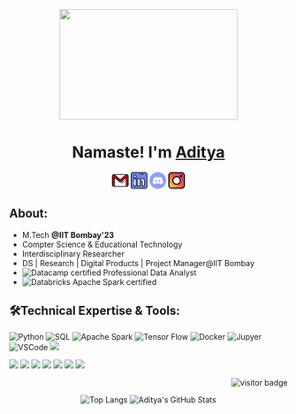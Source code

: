
<div align="center">
   <img src="https://media.giphy.com/media/v1.Y2lkPTc5MGI3NjExcnR1ZGZpbW1xd3JkaTczaG9nbG91YzdmYzRzaGsyZHo4c2p3ZzBnbCZlcD12MV9pbnRlcm5hbF9naWZfYnlfaWQmY3Q9Zw/5zIGluztYuxg1vlTiJ/source.gif" height="200" width="80%">
   <h1> Namaste! I'm <a href> Aditya </a>  </h1>
    <p align='center'>
<a href="mailto:adityapanwar@iitb.ac.in"><img height="30" 
src="https://github.com/adityapanwar94/adityapanwar94/blob/main/assets/gmail.png?raw=true"></a>
<a href="https://www.linkedin.com/in/adityapanwar01/"><img height="30" src="https://raw.githubusercontent.com/8bithemant/8bithemant/master/linkedin.png?raw=true"></a>
<a href="https://www.discord.com/adityap94/"><img height="30" src="https://github.com/adityapanwar94/adityapanwar94/blob/main/assets/discord-round.svg?token=GHSAT0AAAAAACKPFKXX5GJIRQBRMDDS2QMEZLUMLVQ"></a>
<a href="https://www.instagram.com/ad1tya._/"><img height="30" src="https://github.com/adityapanwar94/adityapanwar94/blob/main/assets/insta.png"></a>
 </p>
    </div>
    
## About:
* M.Tech **@IIT Bombay'23**
* Compter Science & Educational Technology
* Interdisciplinary Researcher
*  DS | Research | Digital Products | Project Manager@IIT Bombay
*  ![Datacamp](https://img.shields.io/badge/Datacamp-05192D?style=for-the-badge&logo=datacamp&logoColor=03E860) certified Professional Data Analyst
*  ![Databricks](https://img.shields.io/badge/Databricks-FF3621?style=for-the-badge&logo=Databricks&logoColor=white) Apache Spark certified


## 🛠️Technical Expertise & Tools:
![Python](https://img.shields.io/badge/python-3670A0?style=for-the-badge&logo=python&logoColor=ffdd54)
![SQL](https://img.shields.io/badge/MySQL-005C84?style=for-the-badge&logo=mysql&logoColor=white)
![Apache Spark](https://img.shields.io/badge/Apache_Spark-FFFFFF?style=for-the-badge&logo=apachespark&logoColor=#E35A16)
![Tensor Flow](https://img.shields.io/badge/TensorFlow-FF6F00?style=for-the-badge&logo=tensorflow&logoColor=white)
![Docker](https://img.shields.io/badge/Docker-2CA5E0?style=for-the-badge&logo=docker&logoColor=white)
![Jupyer](https://img.shields.io/badge/Jupyter-F37626.svg?&style=for-the-badge&logo=Jupyter&logoColor=white)
![VSCode](https://img.shields.io/badge/VSCode-0078D4?style=for-the-badge&logo=visual%20studio%20code&logoColor=white)
![](https://img.shields.io/badge/Colab-F9AB00?style=for-the-badge&logo=googlecolab&color=525252)


![](https://img.shields.io/badge/Numpy-777BB4?style=for-the-badge&logo=numpy&logoColor=white)
![](https://img.shields.io/badge/Pandas-2C2D72?style=for-the-badge&logo=pandas&logoColor=white)
![](https://img.shields.io/badge/scikit_learn-F7931E?style=for-the-badge&logo=scikit-learn&logoColor=white)
![](https://img.shields.io/badge/PyTorch-EE4C2C?style=for-the-badge&logo=pytorch&logoColor=white)
![](https://img.shields.io/badge/Keras-D00000?style=for-the-badge&logo=Keras&logoColor=white)
![](https://img.shields.io/badge/LaTeX-47A141?style=for-the-badge&logo=LaTeX&logoColor=white)
![](https://img.shields.io/badge/Streamlit-FF4B4B?style=for-the-badge&logo=Streamlit&logoColor=white)

<p  align="right"><img src="https://visitor-badge.laobi.icu/badge?page_id=adityapanwar94" alt="visitor badge"/></p>

</div>
<p align="center">
  <img src="https://github-readme-stats.vercel.app/api/top-langs/?username=adityapanwar94&layout=compact&count_private=true&langs_count=8" alt="Top Langs" width="40%" height="%50">
  <img src="https://github-readme-stats.vercel.app/api?username=adityapanwar94&show_icons=true&title_color=fff&icon_color=79ff97&text_color=9f9f9f&bg_color=151515&count_private=true&hide=issues,contributions" alt="Aditya's GitHub Stats" width="50%" height="%70">
</p>

<!--
<div align="center">
[![Top Langs](https://github-readme-stats.vercel.app/api/top-langs/?username=adityapanwar94&layout=compact&count_private=true&langs_count=8)](https://github.com/adityapanwar94/github-readme-stats)

[![Aditya's github stats](https://github-readme-stats.vercel.app/api?username=adityapanwar94&show_icons=true&title_color=fff&icon_color=79ff97&text_color=9f9f9f&bg_color=151515&count_private=true&hide=issues,contributions)](https://github.com/adityapanwar94)


<img height="60" src="https://github.com/devicons/devicon/blob/master/icons/docker/docker-original.svg" alt="docker">
-->
